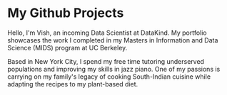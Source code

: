 # My Github Projects

Hello, I'm Vish, an incoming Data Scientist at DataKind. My portfolio showcases the work I completed in my Masters in Information and Data Science (MIDS) program at UC Berkeley.

Based in New York City, I spend my free time tutoring underserved populations and improving my skills in jazz piano. One of my passions is carrying on my family's legacy of cooking South-Indian cuisine while adapting the recipes to my plant-based diet.
